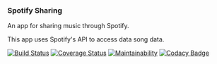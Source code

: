 ### Spotify Sharing

An app for sharing music through Spotify.

This app uses Spotify's API to access data song data.

[![Build Status](http://localhost:8080/job/Spotify%20Sharing/badge/icon)](http://localhost:8080/job/Spotify%20Sharing/) [![Coverage Status](https://coveralls.io/repos/github/cwaymeyer/spotify-sharing/badge.svg?branch=master)](https://coveralls.io/github/cwaymeyer/spotify-sharing?branch=master) [![Maintainability](https://api.codeclimate.com/v1/badges/a315edd27ca938e099b4/maintainability)](https://codeclimate.com/github/cwaymeyer/spotify-sharing/maintainability) [![Codacy Badge](https://app.codacy.com/project/badge/Grade/0640eac1afb1428ca2375fbce7529141)](https://www.codacy.com/gh/cwaymeyer/spotify-sharing/dashboard?utm_source=github.com&utm_medium=referral&utm_content=cwaymeyer/spotify-sharing&utm_campaign=Badge_Grade)
